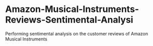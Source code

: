 # Amazon-Musical-Instruments-Reviews-Sentimental-Analysi
Performing sentimental analysis on the customer reviews of Amazon Musical Instruments
